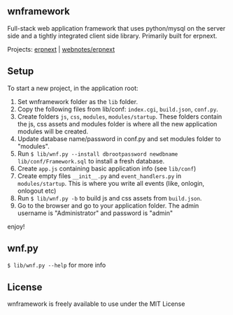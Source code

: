 ## wnframework

Full-stack web application framework that uses python/mysql on the server side and a tightly integrated client side library. Primarily built for erpnext.

Projects: [erpnext](http://erpnext.org) | [webnotes/erpnext](https://github.com/webnotes/erpnext)

## Setup

To start a new project, in the application root:

1. Set wnframework folder as the `lib` folder.
1. Copy the following files from lib/conf: `index.cgi`, `build.json`, `conf.py`. 
1. Create folders `js`, `css`, `modules`, `modules/startup`. These folders contain the js, css assets and modules folder is where all the new application modules will be created.
1. Update database name/password in conf.py and set modules folder to "modules".
1. Run `$ lib/wnf.py --install dbrootpassword newdbname lib/conf/Framework.sql` to install a fresh database.
1. Create `app.js` containing basic application info (see `lib/conf`)
1. Create empty files `__init__.py` and `event_handlers.py` in `modules/startup`. This is where you write all events (like, onlogin, onlogout etc)
1. Run `$ lib/wnf.py -b` to build js and css assets from `build.json`.
1. Go to the browser and go to your application folder. The admin username is "Administrator" and password is "admin"

enjoy!

## wnf.py

`$ lib/wnf.py --help` for more info

## License

wnframework is freely available to use under the MIT License